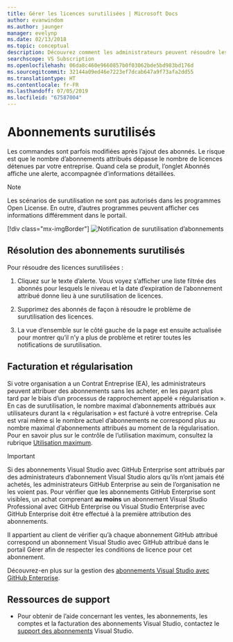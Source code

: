 ```yaml
---
title: Gérer les licences surutilisées | Microsoft Docs
author: evanwindom
ms.author: jaunger
manager: evelynp
ms.date: 02/13/2018
ms.topic: conceptual
description: Découvrez comment les administrateurs peuvent résoudre les problèmes de surutilisation d’abonnements
searchscope: VS Subscription
ms.openlocfilehash: 06da8c460e9660857b0f03062bde5bd983bd176d
ms.sourcegitcommit: 32144a09ed46e7223ef7dcab647a9f73afa2dd55
ms.translationtype: HT
ms.contentlocale: fr-FR
ms.lasthandoff: 07/05/2019
ms.locfileid: "67587004"
---
```

# <a name="overallocated-subscriptions"></a>Abonnements surutilisés

Les commandes sont parfois modifiées après l’ajout des abonnés. Le risque est que le nombre d’abonnements attribués dépasse le nombre de licences détenues par votre entreprise. Quand cela se produit, l’onglet Abonnés affiche une alerte, accompagnée d’informations détaillées.

> [!NOTE]
> Les scénarios de surutilisation ne sont pas autorisés dans les programmes Open License.  En outre, d’autres programmes peuvent afficher ces informations différemment dans le portail.
>
> [!div class="mx-imgBorder"]
> ![Notification de surutilisation d’abonnements](_img/over-claimed/over-claimed-alert.png)

## <a name="resolving-overallocated-subscriptions"></a>Résolution des abonnements surutilisés

Pour résoudre des licences surutilisées :

1. Cliquez sur le texte d’alerte. Vous voyez s’afficher une liste filtrée des abonnés pour lesquels le niveau et la date d’expiration de l’abonnement attribué donne lieu à une surutilisation de licences. 

2. Supprimez des abonnés de façon à résoudre le problème de surutilisation des licences. 

3. La vue d’ensemble sur le côté gauche de la page est ensuite actualisée pour montrer qu’il n’y a plus de problème et retirer toutes les notifications de surutilisation. 

## <a name="billing-and-true-up"></a>Facturation et régularisation

Si votre organisation a un Contrat Entreprise (EA), les administrateurs peuvent attribuer des abonnements sans les acheter, en les payant plus tard par le biais d’un processus de rapprochement appelé « régularisation ».  En cas de surutilisation, le nombre maximal d’abonnements attribués aux utilisateurs durant la « régularisation » est facturé à votre entreprise.  Cela est vrai même si le nombre actuel d’abonnements ne correspond plus au nombre maximal d’abonnements attribués au moment de la régularisation.  Pour en savoir plus sur le contrôle de l’utilisation maximum, consultez la rubrique [Utilisation maximum](maximum-usage.md).

> [!Important]
> Si des abonnements Visual Studio avec GitHub Enterprise sont attribués par des administrateurs d’abonnement Visual Studio alors qu’ils n’ont jamais été achetés, les administrateurs GitHub Enterprise au sein de l’organisation ne les voient pas. Pour vérifier que les abonnements GitHub Enterprise sont visibles, un achat comprenant **au moins** un abonnement Visual Studio Professional avec GitHub Enterprise ou Visual Studio Enterprise avec GitHub Enterprise doit être effectué à la première attribution des abonnements.  
>
> Il appartient au client de vérifier qu’à chaque abonnement GitHub attribué correspond un abonnement Visual Studio avec GitHub attribué dans le portail Gérer afin de respecter les conditions de licence pour cet abonnement.

Découvrez-en plus sur la gestion des [abonnements Visual Studio avec GitHub Enterprise](assign-github.md).

## <a name="support-resources"></a>Ressources de support

- Pour obtenir de l’aide concernant les ventes, les abonnements, les comptes et la facturation des abonnements Visual Studio, contactez le [support des abonnements](https://visualstudio.microsoft.com/subscriptions/support/) Visual Studio.
